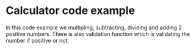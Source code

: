 # Calculator code example

In this code example we multipling, subtracting, dividing and adding 2 positive numbers. There is also validation function which is validating the number if positive or not.
